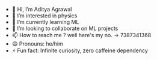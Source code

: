 - 👋 Hi, I’m Aditya Agrawal
- 👀 I’m interested in physics
- 🌱 I’m currently learning ML
- 💞️ I’m looking to collaborate on ML projects
- 📫 How to reach me ? well here's my no. -> 7387341368
- 😄 Pronouns: he/him
- ⚡ Fun fact: Infinite curiosity, zero caffeine dependency

<!---
AdityaSMAgrawal/AdityaSMAgrawal is a ✨ special ✨ repository because its `README.md` (this file) appears on your GitHub profile.
You can click the Preview link to take a look at your changes.
--->
